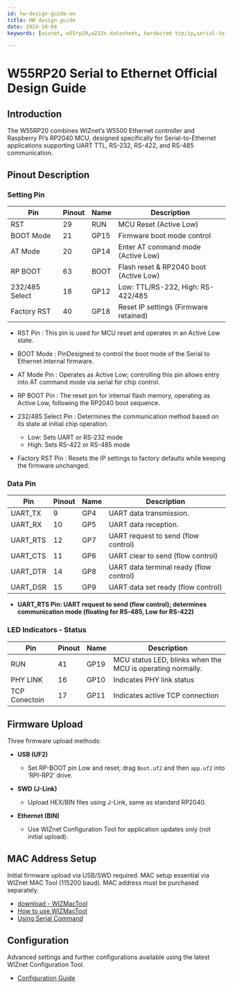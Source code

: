 ```yaml
---
id: hw-design-guide-en
title: HW design guide
date: 2024-10-04
keywords: [wiznet, w55rp20,w232n datasheet, hardwired tcp/ip,serial-to-ethernet, w5500, rp2040]

---
```


# W55RP20 Serial to Ethernet Official Design Guide

## Introduction
The W55RP20 combines WIZnet’s W5500 Ethernet controller and Raspberry Pi’s RP2040 MCU, designed specifically for Serial-to-Ethernet applications supporting UART TTL, RS-232, RS-422, and RS-485 communication.

## Pinout Description

### Setting Pin

| Pin      |Pinout|Name| Description                                  |
|--------------|------|-|----------------------------------------------|
| RST          |29|RUN| MCU Reset (Active Low)                        |
| BOOT Mode    |21|GP15| Firmware boot mode control                    |
| AT Mode      |20|GP14| Enter AT command mode (Active Low)            |
| RP BOOT      |63|BOOT| Flash reset & RP2040 boot (Active Low)        |
| 232/485 Select|18|GP12| Low: TTL/RS-232, High: RS-422/485            |
| Factory RST  | 40|GP18|Reset IP settings (Firmware retained)         |

- RST Pin : This pin is used for MCU reset and operates in an Active Low state.

- BOOT Mode : PinDesigned to control the boot mode of the Serial to Ethernet internal firmware.

- AT Mode Pin : Operates as Active Low; controlling this pin allows entry into AT command mode via serial for chip control.

- RP BOOT Pin : The reset pin for internal flash memory, operating as Active Low, following the RP2040 boot sequence.

- 232/485 Select Pin : Determines the communication method based on its state at initial chip operation.
	- Low: Sets UART or RS-232 mode
	- High: Sets RS-422 or RS-485 mode

- Factory RST Pin : Resets the IP settings to factory defaults while keeping the firmware unchanged.

### Data Pin

| Pin      |Pinout|Name| Description                                  |
|--------------|--|-|----------------------------------------------|
| UART_TX       |9|GP4| UART data transmission.                  |
| UART_RX       |10|GP5| UART data reception.                    |
| UART_RTS      |12|GP7| UART request to send (flow control)     |
| UART_CTS      |11|GP6| UART clear to send (flow control)       |
| UART_DTR      |14|GP8| UART data terminal ready (flow control) |
| UART_DSR      |15|GP9| UART data set ready (flow control)      |

- **UART_RTS Pin: UART request to send (flow control); determines communication mode (floating for RS-485, Low for RS-422)**

### LED Indicators - Status

| Pin      |Pinout|Name| Description                                  |
|--------------|------|-|-------------------------------------------|
| RUN            |41|GP19| MCU status LED, blinks when the MCU is operating normally.   |
| PHY LINK       |16|GP10| Indicates PHY link status                    |
| TCP Conectoin  |17|GP11| Indicates active TCP connection     |



## Firmware Upload
Three firmware upload methods:

- **USB (UF2)**
  - Set RP-BOOT pin Low and reset; drag `Boot.uf2` and then `app.uf2` into ‘RPI-RP2’ drive.

- **SWD (J-Link)**
  - Upload HEX/BIN files using J-Link, same as standard RP2040.

- **Ethernet (BIN)**
  - Use WIZnet Configuration Tool for application updates only (not initial upload).

## MAC Address Setup
Initial firmware upload via USB/SWD required. MAC setup essential via WIZnet MAC Tool (115200 baud). MAC address must be purchased separately.
  - [download  - WIZMacTool](https://docs.wiznet.io/img/products/wiz750sr/developers/restore-mac/wizmactool_v20151127.zip)
  - [How to use WIZMacTool](../W55RP20-S2E/mac_address-write-guide-en.md#using-wizmactool)
  - [Using Serial Command](../W55RP20-S2E/mac_address-write-guide-en.md#using-serial-command)

## Configuration
Advanced settings and further configurations available using the latest WIZnet Configuration Tool.

  - [Configuration Guide](./Config-tool-Guide-en.md)